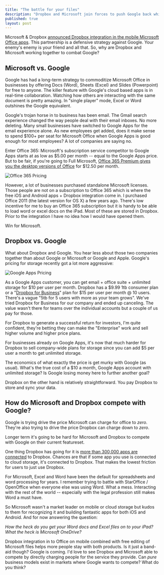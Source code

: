 ```yaml
---
title: "The battle for your files"
description: "Dropbox and Microsoft join forces to push Google back while Apple does something else"
published: true
layout: post
---
```

Microsoft & Dropbox [announced Dropbox integration in the mobile Microsoft Office apps](https://blog.dropbox.com/2014/11/dropbox-microsoft-office-partnership/). This partnership is a defensive strategy against Google. Your enemy's enemy is your friend and all that. So, why are Dropbox and Microsoft working together to combat Google? 

## Microsoft vs. Google

Google has had a long-term strategy to commoditize Microsoft Office in businesses by offering Docs (Word), Sheets (Excel) and Slides (Powerpoint) for free to anyone. The killer feature with Google's cloud based apps is in real-time collaboration. Watching how others are interacting with the same document is pretty amazing. In "single player" mode, Excel or Word outshines the Google equivalent.

Google's trojan horse in to business has been email. The Gmail search experience changed the way people deal with their email inboxes. No more deleting. Many small businesses have switched to Google Apps for the email experience alone. As new employees get added, does it make sense to spend $100+ per seat for Microsoft Office when Google Apps is good enough for most employees? A lot of companies are saying no.

Enter Office 365: Microsoft's subscription service competitor to Google Apps starts at as low as $5.00 per month -- equal to the Google Apps price. But to be fair, if you're going to Full Microsoft, [Office 365 Premium gives you the desktop versions of Office](http://products.office.com/en-us/business/office-365-business-premium) for $12.50 per month.

![Office 365 Pricing](http://fast.customer.io/t/Office-365-Business.png)

However, a lot of businesses purchased standalone Microsoft licenses. Those people are not on a subscription to Office 365 which is where the free iOS and Android apps + Dropbox integration come in. I purchased Office 2011 (the latest version for OS X) a few years ago. There's low incentive for me to buy an Office 365 subscription but it is handy to be able to load word or excel docs on the iPad. Most of these are stored in Dropbox. Prior to the integration I have no idea how I would have opened them.

Win for Microsoft.

## Dropbox vs. Google

What about Dropbox and Google. You hear less about those two companies together than about Google or Microsoft or Google and Apple. Google's pricing for storage recently got a lot more aggressive:

![Google Apps Pricing](http://fast.customer.io/t/Google-Apps-Pricing.png)

As a Google Apps customer, you can get email + office suite + unlimited storage for $10 per user per month. Dropbox has a $9.99 1tb consumer plan or a "[Dropbox for Business](https://www.dropbox.com/business/buy)" plan for $15 per user per month @ 10 users. There's a vague "5tb for 5 users with more as your team grows". We've tried Dropbox for Business for our company and ended up canceling. The value wasn't there for teams over the individual accounts but a couple of us pay for those. 

For Dropbox to generate a successful return for investors, I'm quite confident, they're betting they can make the "Enterprise" work and sell higher volume and higher price plans. 

For businesses already on Google Apps, it's now that much harder for Dropbox to sell company-wide plans for storage since you can add $5 per user a month to get unlimited storage. 

The economics of what exactly the price is get murky with Google (as usual). What's the true cost of a $10 a month, Google Apps account with unlimited storage? Is Google losing money here to further another goal? 

Dropbox on the other hand is relatively straightforward. You pay Dropbox to store and sync your data.

## How do Microsoft and Dropbox compete with Google?

Google is trying drive the price Microsoft can charge for office to *zero*. They're also trying to drive the price Dropbox can charge down to *zero*. 

Longer term it's going to be hard for Microsoft and Dropbox to compete with Google on their current featureset.

One thing Dropbox has going for it is [more than 300,000 apps are connected](https://www.dropbox.com/business/resources/app-integrations) to Dropbox. Chances are that if some app you use is connected to cloud storage, it's connected to Dropbox. That makes the lowest friction for users to just use Dropbox. 

For Microsoft, Excel and Word have been the default for spreadsheets and word processing for years. I remember trying to battle with StarOffice / OpenOffice when everyone else was using Word. What a mess. Interacting with the rest of the world -- especially with the legal profession still makes Word a must have. 

So Microsoft wasn't a market leader on mobile or cloud storage but kudos to them for recognizing it and building fantastic apps for both iOS and Android. And for now answering the question:

*How the heck do you get your Word docs and Excel files on to your iPad? What the heck is Microsoft OneDrive?*

Dropbox integration in to Office on mobile combined with free editing of Microsoft files helps more people stay with both products. Is it just a band-aid though? Google is coming. I'd love to see Dropbox and Microsoft able to compete by directly charging people for the service they provide. Can *pure* business models exist in markets where Google wants to compete? What do you think?
